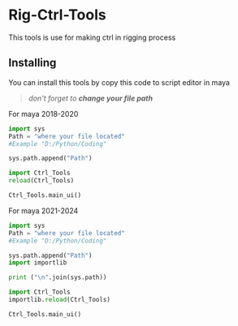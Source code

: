 # Rig-Ctrl-Tools
This tools is use for making ctrl in rigging process 

## Installing 
You can install this tools by copy this code to script editor in maya 
>_don't forget to **change your file path**_

For maya 2018-2020
```python
import sys
Path = "where your file located"
#Example "D:/Python/Coding"

sys.path.append("Path")

import Ctrl_Tools
reload(Ctrl_Tools)

Ctrl_Tools.main_ui()
```

For maya 2021-2024
```python
import sys
Path = "where your file located"
#Example "D:/Python/Coding"

sys.path.append("Path")
import importlib

print ("\n".join(sys.path))

import Ctrl_Tools
importlib.reload(Ctrl_Tools)

Ctrl_Tools.main_ui()
